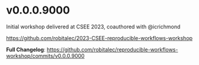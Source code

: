 # v0.0.0.9000

Initial workshop delivered at CSEE 2023, coauthored with @icrichmond 

https://github.com/robitalec/2023-CSEE-reproducible-workflows-workshop


**Full Changelog**: https://github.com/robitalec/reproducible-workflows-workshop/commits/v0.0.0.9000